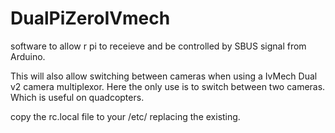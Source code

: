 # DualPiZeroIVmech
software to allow r pi to receieve and be controlled by SBUS signal from Arduino.

This will also allow switching between cameras when using a IvMech Dual v2 camera multiplexor. Here the only use is to switch between two cameras. Which is useful on quadcopters.

copy the rc.local file to your /etc/ replacing the existing.

